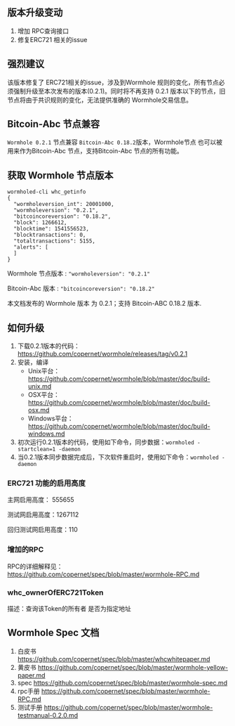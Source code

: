 ## 版本升级变动

1. 增加 RPC查询接口
2. 修复ERC721 相关的issue



## 强烈建议

该版本修复了 ERC721相关的issue，涉及到Wormhole 规则的变化，所有节点必须强制升级至本次发布的版本(0.2.1)。同时将不再支持 0.2.1 版本以下的节点，旧节点将由于共识规则的变化，无法提供准确的 Wormhole交易信息。



## Bitcoin-Abc 节点兼容

`Wormhole 0.2.1` 节点兼容 `Bitcoin-Abc 0.18.2`版本，Wormhole节点 也可以被用来作为Bitcoin-Abc 节点，支持Bitcoin-Abc 节点的所有功能。



## 获取 Wormhole  节点版本

```
wormholed-cli whc_getinfo
{  
  "wormholeversion_int": 20001000,
  "wormholeversion": "0.2.1",
  "bitcoincoreversion": "0.18.2",
  "block": 1266612,
  "blocktime": 1541556523,
  "blocktransactions": 0,
  "totaltransactions": 5155,
  "alerts": [
  ]
}
```

Wormhole 节点版本 : `"wormholeversion": "0.2.1"`

Bitcoin-Abc 版本 : `"bitcoincoreversion": "0.18.2"`



本文档发布的 Wormhole 版本 为 0.2.1；支持 Bitcoin-ABC 0.18.2 版本.



## 如何升级

1. 下载0.2.1版本的代码：https://github.com/copernet/wormhole/releases/tag/v0.2.1
2. 安装，编译
   - Unix平台：https://github.com/copernet/wormhole/blob/master/doc/build-unix.md
   - OSX平台：https://github.com/copernet/wormhole/blob/master/doc/build-osx.md
   - Windows平台：https://github.com/copernet/wormhole/blob/master/doc/build-windows.md
3. 初次运行0.2.1版本的代码，使用如下命令，同步数据：`wormholed -startclean=1 -daemon`
4. 当0.2.1版本同步数据完成后，下次软件重启时，使用如下命令：`wormholed -daemon`



### ERC721 功能的启用高度

主网启用高度： 555655

测试网启用高度：1267112

回归测试网启用高度：110



### 增加的RPC

RPC的详细解释见：https://github.com/copernet/spec/blob/master/wormhole-RPC.md

### whc_ownerOfERC721Token

描述：查询该Token的所有者 是否为指定地址



## Wormhole Spec 文档

1. 白皮书     https://github.com/copernet/spec/blob/master/whcwhitepaper.md
2. 黄皮书     https://github.com/copernet/spec/blob/master/wormhole-yellow-paper.md
3. spec       https://github.com/copernet/spec/blob/master/wormhole-spec.md
4. rpc手册    https://github.com/copernet/spec/blob/master/wormhole-RPC.md
5. 测试手册   https://github.com/copernet/spec/blob/master/wormhole-testmanual-0.2.0.md


